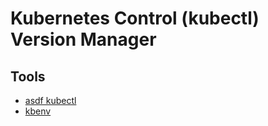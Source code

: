 # Kubernetes Control (kubectl) Version Manager

## Tools

- [asdf kubectl](/asdf/asdf-kubectl.md)
- [kbenv](/kbenv.md)
